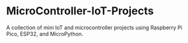 # MicroController-IoT-Projects
A collection of mini IoT and microcontroller projects using Raspberry Pi Pico, ESP32, and MicroPython.
